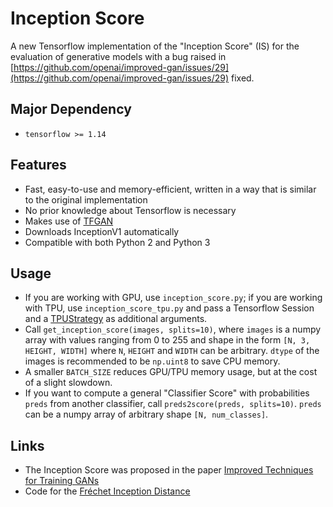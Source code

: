 Inception Score
=====================================

A new Tensorflow implementation of the "Inception Score" (IS) for the evaluation of generative models with a bug raised in [https://github.com/openai/improved-gan/issues/29](https://github.com/openai/improved-gan/issues/29) fixed. 

## Major Dependency
- `tensorflow >= 1.14`

## Features
- Fast, easy-to-use and memory-efficient, written in a way that is similar to the original implementation
- No prior knowledge about Tensorflow is necessary
- Makes use of [TFGAN](https://github.com/tensorflow/gan)
- Downloads InceptionV1 automatically
- Compatible with both Python 2 and Python 3

## Usage
- If you are working with GPU, use `inception_score.py`; if you are working with TPU, use `inception_score_tpu.py` and pass a Tensorflow Session and a [TPUStrategy](https://www.tensorflow.org/api_docs/python/tf/distribute/experimental/TPUStrategy) as additional arguments.
- Call `get_inception_score(images, splits=10)`, where `images` is a numpy array with values ranging from 0 to 255 and shape in the form `[N, 3, HEIGHT, WIDTH]` where `N`, `HEIGHT` and `WIDTH` can be arbitrary. `dtype` of the images is recommended to be `np.uint8` to save CPU memory.
- A smaller `BATCH_SIZE` reduces GPU/TPU memory usage, but at the cost of a slight slowdown.
- If you want to compute a general "Classifier Score" with probabilities `preds` from another classifier, call `preds2score(preds, splits=10)`. `preds` can be a numpy array of arbitrary shape `[N, num_classes]`.
## Links
- The Inception Score was proposed in the paper [Improved Techniques for Training GANs](https://arxiv.org/abs/1606.03498)
- Code for the [Fréchet Inception Distance](https://github.com/tsc2017/Frechet-Inception-Distance)

